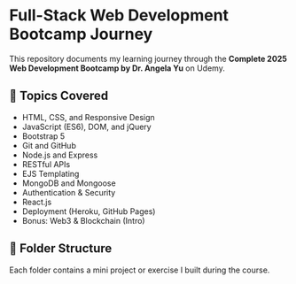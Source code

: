 # Full-Stack Web Development Bootcamp Journey

This repository documents my learning journey through the **Complete 2025 Web Development Bootcamp by Dr. Angela Yu** on Udemy.

## 📌 Topics Covered
- HTML, CSS, and Responsive Design
- JavaScript (ES6), DOM, and jQuery
- Bootstrap 5
- Git and GitHub
- Node.js and Express
- RESTful APIs
- EJS Templating
- MongoDB and Mongoose
- Authentication & Security
- React.js
- Deployment (Heroku, GitHub Pages)
- Bonus: Web3 & Blockchain (Intro)

## 📁 Folder Structure
Each folder contains a mini project or exercise I built during the course.

